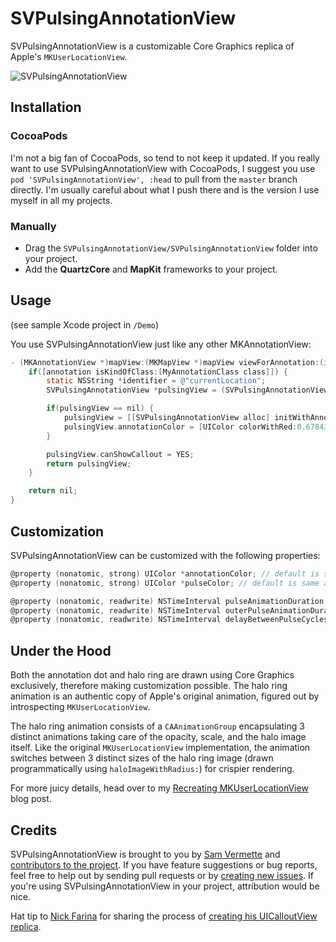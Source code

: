 # SVPulsingAnnotationView

SVPulsingAnnotationView is a customizable Core Graphics replica of Apple's `MKUserLocationView`. 

![SVPulsingAnnotationView](http://cl.ly/Sdtk/download/SVPulsingAnnotationView.gif)

## Installation

### CocoaPods

I'm not a big fan of CocoaPods, so tend to not keep it updated. If you really want to use SVPulsingAnnotationView with CocoaPods, I suggest you use `pod 'SVPulsingAnnotationView', :head` to pull from the `master` branch directly. I'm usually careful about what I push there and is the version I use myself in all my projects.

### Manually

* Drag the `SVPulsingAnnotationView/SVPulsingAnnotationView` folder into your project. 
* Add the **QuartzCore** and **MapKit** frameworks to your project.

## Usage

(see sample Xcode project in `/Demo`)

You use SVPulsingAnnotationView just like any other MKAnnotationView:

```objective-c
- (MKAnnotationView *)mapView:(MKMapView *)mapView viewForAnnotation:(id<MKAnnotation>)annotation {
    if([annotation isKindOfClass:[MyAnnotationClass class]]) {
        static NSString *identifier = @"currentLocation";
        SVPulsingAnnotationView *pulsingView = (SVPulsingAnnotationView *)[self.mapView dequeueReusableAnnotationViewWithIdentifier:identifier];

        if(pulsingView == nil) {
            pulsingView = [[SVPulsingAnnotationView alloc] initWithAnnotation:annotation reuseIdentifier:identifier];
            pulsingView.annotationColor = [UIColor colorWithRed:0.678431 green:0 blue:0 alpha:1];
        }

        pulsingView.canShowCallout = YES;
        return pulsingView;
    }

    return nil;
}
```

## Customization

SVPulsingAnnotationView can be customized with the following properties:

```objective-c
@property (nonatomic, strong) UIColor *annotationColor; // default is same as MKUserLocationView
@property (nonatomic, strong) UIColor *pulseColor; // default is same as annotationColor

@property (nonatomic, readwrite) NSTimeInterval pulseAnimationDuration; // default is 1s
@property (nonatomic, readwrite) NSTimeInterval outerPulseAnimationDuration; // default is 3s
@property (nonatomic, readwrite) NSTimeInterval delayBetweenPulseCycles; // default is 1s
```

## Under the Hood

Both the annotation dot and halo ring are drawn using Core Graphics exclusively, therefore making customization possible. The halo ring animation is an authentic copy of Apple's original animation, figured out by introspecting `MKUserLocationView`.

The halo ring animation consists of a `CAAnimationGroup` encapsulating 3 distinct animations taking care of the opacity, scale, and the halo image itself. Like the original `MKUserLocationView` implementation, the animation switches between 3 distinct sizes of the halo ring image (drawn programmatically using `haloImageWithRadius:`) for crispier rendering.

For more juicy details, head over to my [Recreating MKUserLocationView](http://samvermette.com/317) blog post.

## Credits

SVPulsingAnnotationView is brought to you by [Sam Vermette](http://samvermette.com) and [contributors to the project](https://github.com/samvermette/SVPulsingAnnotationView/contributors). If you have feature suggestions or bug reports, feel free to help out by sending pull requests or by [creating new issues](https://github.com/samvermette/SVPulsingAnnotationView/issues/new). If you're using SVPulsingAnnotationView in your project, attribution would be nice.

Hat tip to [Nick Farina](http://nfarina.com) for sharing the process of [creating his UICalloutView replica](http://nfarina.com/post/29883229869/callout-view).